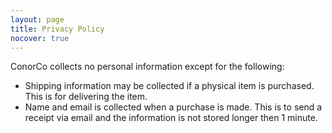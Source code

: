```yaml
---
layout: page
title: Privacy Policy
nocover: true
---
```


ConorCo collects no personal information except for the following:

* Shipping information may be collected if a physical item is purchased.  This is for delivering the item.
* Name and email is collected when a purchase is made.  This is to send a receipt via email and the
information is not stored longer then 1 minute.
